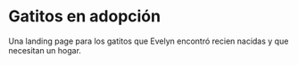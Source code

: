 # Gatitos en adopción

Una landing page para los gatitos que Evelyn encontró recien nacidas y que necesitan un hogar.
